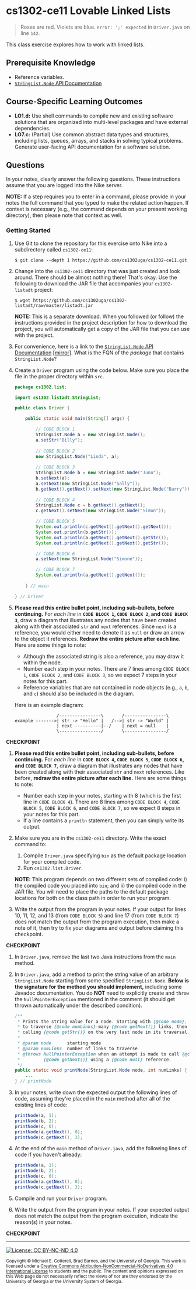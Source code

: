 # cs1302-ce11 Lovable Linked Lists 

> Roses are red. 
> Violets are blue. 
> `error: ';' expected` in `Driver.java` on line `142`.

This class exercise explores how to work with linked lists.

## Prerequisite Knowledge

* Reference variables.
* [`StringList.Node` API Documentation](http://cobweb.cs.uga.edu/~mec/cs1302/listadt-api/cs1302/listadt/StringList.Node.html)

## Course-Specific Learning Outcomes

* **LO1.d:** Use shell commands to compile new and existing software solutions that are organized into 
multi-level packages and have external dependencies.
* **LO7.c:** (Partial) Use common abstract data types and structures, including lists, queues, arrays, 
and stacks in solving typical problems.  Generate user-facing API documentation for a software solution.

## Questions

In your notes, clearly answer the following questions. These instructions assume that you are 
logged into the Nike server. 

**NOTE:** If a step requires you to enter in a command, please provide in your notes the full 
command that you typed to make the related action happen. If context is necessary (e.g., the 
command depends on your present working directory), then please note that context as well.

### Getting Started

1. Use Git to clone the repository for this exercise onto Nike into a subdirectory called `cs1302-ce11`:

   ```
   $ git clone --depth 1 https://github.com/cs1302uga/cs1302-ce11.git
   ```

1. Change into the `cs1302-ce11` directory that was just created and look around. There should be
   almost nothing there! That's okay. Use the following to download the JAR file that accompanies your
   `cs1302-listadt` project:
   
   ```
   $ wget https://github.com/cs1302uga/cs1302-listadt/raw/master/listadt.jar
   ```
   
   **NOTE:** This is a separate download. When you followed (or follow) the instructions provided
   in the project description for how to download the project, you will automatically get a copy of
   the JAR file that you can use with the project.

1. For convenience, here is a link to the 
   [`StringList.Node` API Documentation](http://cobweb.cs.uga.edu/~mec/cs1302/listadt-api/cs1302/listadt/StringList.Node.html) [[mirror]](https://michaelcotterell.com/listadt-api/cs1302/listadt/StringList.Node.html).
   What is the FQN of the _package_ that contains `StringList.Node`?

1. Create a `Driver` program using the code below. Make sure you place the file in the proper directory
   within `src`.

   ```java
   package cs1302.list;

   import cs1302.listadt.StringList;

   public class Driver {
   
       public static void main(String[] args) {

           // CODE BLOCK 1
           StringList.Node a = new StringList.Node();
           a.setStr("Billy");
        
           // CODE BLOCK 2
           new StringList.Node("Linda", a);
        
           // CODE BLOCK 3
           StringList.Node b = new StringList.Node("Juno");
           b.setNext(a);
           a.setNext(new StringList.Node("Sally"));
           b.getNext().getNext().setNext(new StringList.Node("Barry"));
        
           // CODE BLOCK 4
           StringList.Node c = b.getNext().getNext();
           c.getNext().setNext(new StringList.Node("Simon"));

           // CODE BLOCK 5
           System.out.println(c.getNext().getNext().getNext());
           System.out.println(b.getStr());
           System.out.println(a.getNext().getNext().getStr());
           System.out.println(c.getNext().getNext().getStr());

           // CODE BLOCK 6
           a.setNext(new StringList.Node("Simone"));

           // CODE BLOCK 7
           System.out.println(a.getNext().getNext());
        
       } // main

   } // Driver
   ```
    
1. **Please read this entire bullet point, including sub-bullets, before continuing.**
   For _each line_ in **`CODE BLOCK 1`, `CODE BLOCK 2`, and `CODE BLOCK 3`**, draw a diagram that 
   illustrates any nodes that have been created along with their associated `str` and `next` references. 
   Since `next` is a reference, you would either need to denote it as `null` or draw an arrow to 
   the object it references. **Redraw the entire picture after each line.** Here are some things
   to note:
   
   * Although the associated string is also a reference, you may draw it within the node. 
   * Number each step in your notes. There are 7 lines among `CODE BLOCK 1`, `CODE BLOCK 2`, and `CODE BLOCK 3`,
     so we expect 7 steps in your notes for this part. 
   * Reference variables that are not contained in node objects (e.g., `a`, `b`, and `c`) 
     should also be included in the diagram.

   Here is an example diagram:
   ```
                   /----------------\       /----------------\
   example ------->| str -> "Hello" |   /-->| str -> "World" |
                   | next ----------|--/    | next = null    |
                   \----------------/       \----------------/
   ```

**CHECKPOINT**

1. **Please read this entire bullet point, including sub-bullets, before continuing.**
   For _each line_ in **`CODE BLOCK 4`, `CODE BLOCK 5`, `CODE BLOCK 6`, and `CODE BLOCK 7`**, 
   draw a diagram that illustrates any nodes that have been created along with their associated 
   `str` and `next` references. Like before, **redraw the entire picture after each line.** 
   Here are some things to note:
   
   * Number each step in your notes, starting with 8 (which is the first line in `CODE BLOCK 4`).
     There are 8 lines among `CODE BLOCK 4`, `CODE BLOCK 5`, `CODE BLOCK 6`, and `CODE BLOCK 7`,
     so we expect 8 steps in your notes for this part.
   * If a line contains a `println` statement, then you can simply write its output.
   
1. Make sure you are in the `cs1302-ce11` directory. Write the exact command to:
   1. Compile `Driver.java` specifying `bin` as the default package location for your compiled code.
   1. Run `cs1302.list.Driver`.
   
   **NOTE:** This program depends on two different sets of compiled code: i) the compiled code you placed
   into `bin`; and ii) the compiled code in the JAR file. You will need to place the paths to the default 
   package locations for both on the class path in order to run your program.

1. Write the output from the program in your notes. If your output for lines 10, 11, 12, and 13 (from
   `CODE BLOCK 5`) and line 17 (from `CODE BLOCK 7`) does not match the output from the 
   program execution, then make a note of it, then try to fix your diagrams and output 
   before claiming this checkpoint.
   
**CHECKPOINT**

1. In `Driver.java`, remove the last two Java instructions from the `main` method.

1. In `Driver.java`, add a method to print the string value of an arbitrary `StringList.Node` starting from
   some specified `StringList.Node`. **Below is the signature for the method you should implement,** including
   some Javadoc documentation. You do **NOT** need to explicitly create and `throw` the `NullPointerException`
   mentioned in the comment (it should get thrown automatically under the described condition). 
   
   ```java
   /**
    * Prints the string value for a node. Starting with {@code node}, this method attempts
    * to traverse {@code numLinks}-many {@code getNext()} links, then prints the result of 
    * calling {@code getStr()} on the very last node in its traversal. 
    *
    * @param node      starting node
    * @param numLinks  number of links to traverse
    * @throws NullPointerException when an attempt is made to call {@code getStr()} or
    *         {@code getNext()} using a {@code null} reference.
    */
   public static void printNode(StringList.Node node, int numLinks) {
       ...
   } // printNode
   ```
   
1. In your notes, write down the expected output the following lines of code, 
   assuming they're placed in the `main` method after all of the existing lines of code:
   
   ```java
   printNode(a, 1);
   printNode(b, 2);
   printNode(c, 0);
   printNode(a.getNext(), 0);
   printNode(c.getNext(), 3);
   ```

1. At the end of the `main` method of `Driver.java`, add the following lines of code
   if you haven't already:
   
   ```java
   printNode(a, 1);
   printNode(b, 2);
   printNode(c, 0);
   printNode(a.getNext(), 0);
   printNode(c.getNext(), 3);
   ```
      
1. Compile and run your `Driver` program. 

1. Write the output from the program in your notes. If your expected output does not match the output from the 
   program execution, indicate the reason(s) in your notes.

**CHECKPOINT**

<hr/>

[![License: CC BY-NC-ND 4.0](https://img.shields.io/badge/License-CC%20BY--NC--ND%204.0-lightgrey.svg)](http://creativecommons.org/licenses/by-nc-nd/4.0/)

<small>
Copyright &copy; Michael E. Cotterell, Brad Barnes, and the University of Georgia.
This work is licensed under a <a rel="license" href="http://creativecommons.org/licenses/by-nc-nd/4.0/">Creative Commons Attribution-NonCommercial-NoDerivatives 4.0 International License</a> to students and the public.
The content and opinions expressed on this Web page do not necessarily reflect the views of nor are they endorsed by the University of Georgia or the University System of Georgia.
</small>
